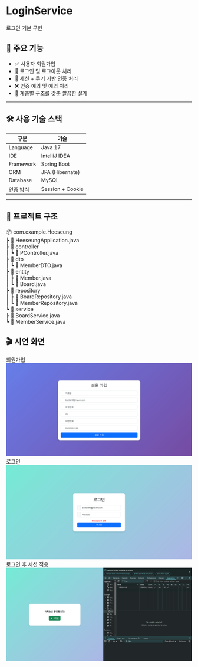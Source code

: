 # LoginService
로그인 기본 구현 

## 🚀 주요 기능

- ✅ 사용자 회원가입
- 🔐 로그인 및 로그아웃 처리
- 🍪 세션 + 쿠키 기반 인증 처리
- ❌ 인증 예외 및 예외 처리
- 📂 계층별 구조를 갖춘 깔끔한 설계
---

## 🛠️ 사용 기술 스택

| 구분 | 기술 |
|------|------|
| Language | Java 17 |
| IDE | IntelliJ IDEA |
| Framework | Spring Boot |
| ORM | JPA (Hibernate) |
| Database | MySQL |
| 인증 방식 | Session + Cookie |
---

## 📁 프로젝트 구조
📦 com.example.Heeseung  
┣ 📄 HeeseungApplication.java  
┣ 📂 controller  
┃ ┗ 📄 PController.java  
┣ 📂 dto  
┃ ┗ 📄 MemberDTO.java  
┣ 📂 entity  
┃ ┣ 📄 Member.java  
┃ ┗ 📄 Board.java  
┣ 📂 repository  
┃ ┣ 📄 BoardRepository.java  
┃ ┗ 📄 MemberRepository.java  
┗ 📂 service  
  ┣ 📄 BoardService.java  
  ┗ 📄 MemberService.java 


## 🎬 시연 화면
회원가입
![Demo GIF](./image1.png)
로그인
![Demo GIF](./image2.png)
로그인 후 세션 적용
![Demo GIF](./image.png)
